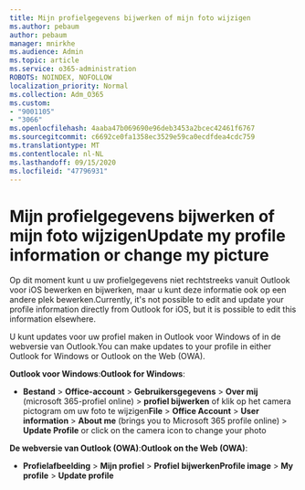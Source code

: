 ```yaml
---
title: Mijn profielgegevens bijwerken of mijn foto wijzigen
ms.author: pebaum
author: pebaum
manager: mnirkhe
ms.audience: Admin
ms.topic: article
ms.service: o365-administration
ROBOTS: NOINDEX, NOFOLLOW
localization_priority: Normal
ms.collection: Adm_O365
ms.custom:
- "9001105"
- "3066"
ms.openlocfilehash: 4aaba47b069690e96deb3453a2bcec42461f6767
ms.sourcegitcommit: c6692ce0fa1358ec3529e59ca0ecdfdea4cdc759
ms.translationtype: MT
ms.contentlocale: nl-NL
ms.lasthandoff: 09/15/2020
ms.locfileid: "47796931"
---
```

# <a name="update-my-profile-information-or-change-my-picture"></a><span data-ttu-id="eadd8-102">Mijn profielgegevens bijwerken of mijn foto wijzigen</span><span class="sxs-lookup"><span data-stu-id="eadd8-102">Update my profile information or change my picture</span></span>

<span data-ttu-id="eadd8-103">Op dit moment kunt u uw profielgegevens niet rechtstreeks vanuit Outlook voor iOS bewerken en bijwerken, maar u kunt deze informatie ook op een andere plek bewerken.</span><span class="sxs-lookup"><span data-stu-id="eadd8-103">Currently, it's not possible to edit and update your profile information directly from Outlook for iOS, but it is possible to edit this information elsewhere.</span></span> 

<span data-ttu-id="eadd8-104">U kunt updates voor uw profiel maken in Outlook voor Windows of in de webversie van Outlook.</span><span class="sxs-lookup"><span data-stu-id="eadd8-104">You can make updates to your profile in either Outlook for Windows or Outlook on the Web (OWA).</span></span> 

<span data-ttu-id="eadd8-105">**Outlook voor Windows**:</span><span class="sxs-lookup"><span data-stu-id="eadd8-105">**Outlook for Windows**:</span></span> 

- <span data-ttu-id="eadd8-106">**Bestand**  >  **Office-account**  >  **Gebruikersgegevens**  >  **Over mij** (microsoft 365-profiel online) > **profiel bijwerken** of klik op het camera pictogram om uw foto te wijzigen</span><span class="sxs-lookup"><span data-stu-id="eadd8-106">**File** > **Office Account** > **User information** > **About me** (brings you to Microsoft 365 profile online) > **Update Profile** or click on the camera icon to change your photo</span></span>  
  
<span data-ttu-id="eadd8-107">**De webversie van Outlook (OWA)**:</span><span class="sxs-lookup"><span data-stu-id="eadd8-107">**Outlook on the Web (OWA)**:</span></span> 

- <span data-ttu-id="eadd8-108">**Profielafbeelding**  >  **Mijn profiel**  >  **Profiel bijwerken**</span><span class="sxs-lookup"><span data-stu-id="eadd8-108">**Profile image** > **My profile** > **Update profile**</span></span>
